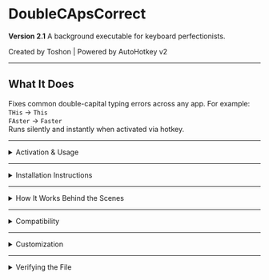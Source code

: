 # DoubleCApsCorrect
**Version 2.1**
A background executable for keyboard perfectionists.
  
Created by Toshon | Powered by AutoHotkey v2  

---

## What It Does
Fixes common double-capital typing errors across any app. For example:  
`THis` → `This`  
`FAster` → `Faster`  
Runs silently and instantly when activated via hotkey.

---

<details>
<summary>Activation & Usage</summary>

**Hotkey:** `Windows Key + \`` (Win + backtick)  
Type in any app (Notepad, Word, etc.), then press the hotkey to clean up text.  

Some apps may block simulated input — see Compatibility below.

</details>

---

<details>
<summary>Installation Instructions</summary>

1. Download `DoubleCapsCorrect.exe`  
2. Save it anywhere (e.g. Desktop)  
3. Double-click to run — look for the “DoubleCapsCorrect” logo or green “H” in the tray  
4. To auto-launch at startup:
   - Open File Explorer  
   - Type `shell:startup` in the address bar  
   - Place a shortcut to the `.exe` there

</details>

---

<details>
<summary>How It Works Behind the Scenes</summary>

- Selects all text in the current window (`Ctrl + A`)  
- Copies it to the clipboard (`Ctrl + C`)  
- Applies smart regex to fix doubled uppercase patterns  
- Pastes the cleaned text back (`Ctrl + V`)  

</details>

---

<details>
<summary>Compatibility</summary>

**✅ Works In:**
- Notepad, WordPad, Microsoft Word, LibreOffice Writer  
- Outlook, Obsidian, Craft, browser address bar

**❌ May Not Work In:**
- Web-based chat apps (Copilot, Discord, etc.)  
- Some email websites  
- OpenOffice Writer

</details>

---

<details>
<summary>Customization</summary>

Want a different hotkey or rule set?  
Edit the script with [AutoHotkey v2](https://www.autohotkey.com/) or contact Toshon at `toshon.tech@gmail.com`.

</details>

---

<details>
<summary>Verifying the File</summary>

You can verify this tool’s authenticity using a digital signature.

**Files Provided:**
- `DoubleCapsCorrect.exe`
- `DoubleCapsCorrect.sig`
- `Toshon_GPG_PublicKey.asc`

**Verify with:**

```bash
gpg --import Toshon_GPG_PublicKey.asc
gpg --verify DoubleCapsCorrect.sig DoubleCapsCorrect.exe
```
```
SHA256: 137d4c250f11b2415cb660cfeb8ce440f5341292f29640b09ec833af60740181
```

**VirusTotal File Scan Report:** https://www.virustotal.com/gui/file-analysis/ZmMzYzFmMTE3OTQ0MTFiODdiZTkzMThhYWRlOTc1YTE6MTc1Mjk0MzIzMQ==
---
© 2025 Toshon  
This utility is provided as-is. Free to use, modify, and share with fellow keyboard perfectionists.
